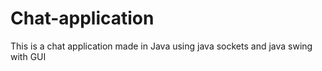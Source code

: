 # Chat-application
This is a chat application made in Java using java sockets and java swing with GUI
